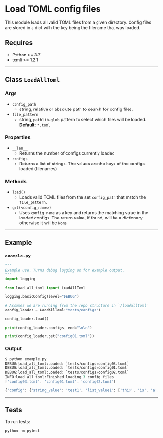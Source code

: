 # Load TOML config files

This module loads all valid TOML files from a given directory. Config files are stored in a dict with the key being the filename that was loaded.

## Requires

- Python >= 3.7
- tomli >= 1.2.1

---

## Class `LoadAllToml`

### Args

- `config_path`
  - string, relative or absolute path to search for config files.
- `file_pattern`
  - string, `pathlib.glob` pattern to select which files will be loaded. **Default:** `*.toml`

### Properties

- `__len__`
  - Returns the number of configs currently loaded
- `configs`
  - Returns a list of strings. The values are the keys of the configs loaded (filenames)

### Methods

- `load()`
  - Loads valid TOML files from the set `config_path` that match the `file_pattern`.
- `get(<config_name>)`
  - Uses `config_name` as a key and returns the matching value in the loaded configs. The return value, if found, will be a dictionary otherwise it will be `None`

---

## Example

### `example.py`

```py
"""
Example use. Turns debug logging on for example output.
"""
import logging

from load_all_toml import LoadAllToml

logging.basicConfig(level="DEBUG")

# Assumes we are running from the repo structure in `/loadalltoml`
config_loader = LoadAllToml("tests/configs")

config_loader.load()

print(config_loader.configs, end="\n\n")

print(config_loader.get("config01.toml"))
```

### Output

```py
$ python example.py
DEBUG:load_all_toml:Loaded: `tests/configs/config03.toml`
DEBUG:load_all_toml:Loaded: `tests/configs/config01.toml`
DEBUG:load_all_toml:Loaded: `tests/configs/config02.toml`
INFO:load_all_toml:Finished loading 3 config files
['config03.toml', 'config01.toml', 'config02.toml']

{'config': {'string_value': 'test1', 'list_value1': ['this', 'is', 'a', 'list'], 'list_value2': ['Here', 'is', 'another', 'list']}}
```

---

## Tests

To run tests:

`python -m pytest`
